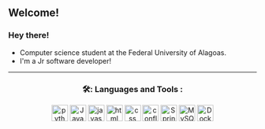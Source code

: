 ## Welcome! 



<h3> Hey there! </h3>

-  Computer science student at the Federal University of Alagoas.
-  I'm a Jr software developer!
  
-----

<div align="center">
<h3> 🛠: Languages and Tools : </h3>

<img src="https://cdn.jsdelivr.net/gh/devicons/devicon/icons/python/python-plain.svg" title="python" alt="python" width="33" height="33"/>
<img src="https://cdn.jsdelivr.net/gh/devicons/devicon/icons/java/java-plain.svg" title="java" alt="Java" width="33" height="33"/>
<img src="https://cdn.jsdelivr.net/gh/devicons/devicon/icons/javascript/javascript-plain.svg" title="javascript" alt="javascript" width="33" height="33"/>
<img src="https://cdn.jsdelivr.net/gh/devicons/devicon/icons/html5/html5-plain.svg" title="html" alt="html" width="33" height="33"/>
<img src="https://cdn.jsdelivr.net/gh/devicons/devicon/icons/css3/css3-plain.svg" title="css" alt="css" width="33" height="33"/>
<img src="https://cdn.jsdelivr.net/gh/devicons/devicon/icons/confluence/confluence-original-wordmark.svg"  title="confluence" alt="confluence" width="33" height="33"/>
<img src="https://cdn.jsdelivr.net/gh/devicons/devicon/icons/spring/spring-original.svg" title="Spring Boot" alt="Spring Boot" width="33" height="33"/>
<img src="https://cdn.jsdelivr.net/gh/devicons/devicon/icons/mysql/mysql-original.svg" title="MySQL" alt="MySQL" width="33" height="33"/>
<img src="https://cdn.jsdelivr.net/gh/devicons/devicon/icons/docker/docker-plain.svg" title="Docker" alt="Docker" width="33" height="33"/>



</div>
